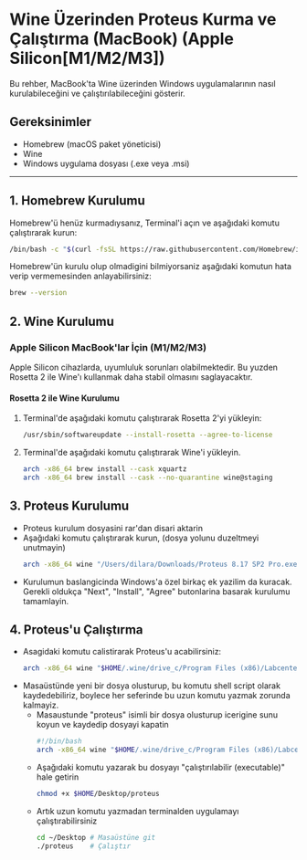 # Wine Üzerinden Proteus Kurma ve Çalıştırma (MacBook) (Apple Silicon[M1/M2/M3])

Bu rehber, MacBook'ta Wine üzerinden Windows uygulamalarının nasıl kurulabileceğini ve çalıştırılabileceğini gösterir.

## Gereksinimler
- Homebrew (macOS paket yöneticisi) 
- Wine
- Windows uygulama dosyası (.exe veya .msi)

---

## 1. Homebrew Kurulumu
Homebrew'ü henüz kurmadıysanız, Terminal'i açın ve aşağıdaki komutu çalıştırarak kurun:

```bash
/bin/bash -c "$(curl -fsSL https://raw.githubusercontent.com/Homebrew/install/HEAD/install.sh)"
```

Homebrew'ün kurulu olup olmadigini bilmiyorsaniz aşağıdaki komutun hata verip vermemesinden anlayabilirsiniz:

```bash
brew --version
```

## 2. Wine Kurulumu

### Apple Silicon MacBook'lar İçin (M1/M2/M3)
Apple Silicon cihazlarda, uyumluluk sorunları olabilmektedir. Bu yuzden Rosetta 2 ile Wine'ı kullanmak daha stabil olmasını saglayacaktır.

#### Rosetta 2 ile Wine Kurulumu

1. Terminal'de aşağıdaki komutu çalıştırarak Rosetta 2'yi yükleyin:

   ```bash
   /usr/sbin/softwareupdate --install-rosetta --agree-to-license
   ```
2. Terminal'de aşağıdaki komutu çalıştırarak Wine'i yükleyin.

   ```bash
   arch -x86_64 brew install --cask xquartz
   arch -x86_64 brew install --cask --no-quarantine wine@staging
   ```

## 3. Proteus Kurulumu
   - Proteus kurulum dosyasini rar'dan disari aktarin
   - Aşağıdaki komutu çalıştırarak kurun, (dosya yolunu duzeltmeyi unutmayin)
     ```bash
     arch -x86_64 wine "/Users/dilara/Downloads/Proteus 8.17 SP2 Pro.exe"
     ```
   - Kurulumun baslangicinda Windows'a özel birkaç ek yazilim da kuracak. Gerekli oldukça "Next", "Install", "Agree" butonlarina basarak kurulumu tamamlayin.

## 4. Proteus'u Çalıştırma
- Asagidaki komutu calistirarak Proteus'u acabilirsiniz:
  ```bash
  arch -x86_64 wine "$HOME/.wine/drive_c/Program Files (x86)/Labcenter Electronics/Proteus 8 Professional/BIN/PDS.EXE"
  ```
- Masaüstünde yeni bir dosya olusturup, bu komutu shell script olarak kaydedebiliriz, boylece her seferinde bu uzun komutu yazmak zorunda kalmayiz.
  - Masaustunde "proteus" isimli bir dosya olusturup icerigine sunu koyun ve kaydedip dosyayi kapatin
    ```bash
    #!/bin/bash
    arch -x86_64 wine "$HOME/.wine/drive_c/Program Files (x86)/Labcenter Electronics/Proteus 8 Professional/BIN/PDS.EXE"
    ```
  - Aşağıdaki komutu yazarak bu dosyayı "çalıştırılabilir (executable)" hale getirin
    ```bash
    chmod +x $HOME/Desktop/proteus
    ```
  - Artık uzun komutu yazmadan terminalden uygulamayı çalıştırabilirsiniz
    ```bash
    cd ~/Desktop # Masaüstüne git
    ./proteus    # Çalıştır
    ```
